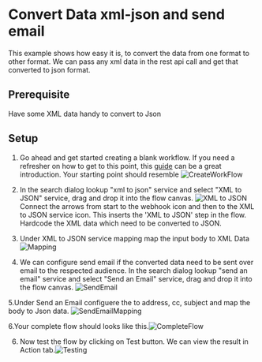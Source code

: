 # Convert Data xml-json and send email

This example shows how easy it is,  to convert the data from one format to other format. We can pass any xml data in the rest api call and get that converted to json format.

## Prerequisite
Have some XML data handy to convert to Json


## Setup

1. Go ahead and get started creating a blank workflow. If you need a refresher on how to get to this point, this [guide](https://docs.webmethods.io/workflow-building-blocks/creating-first-workflow) can be a great introduction. Your starting point should resemble ![CreateWorkFlow](https://github.com/maam1/webmethodsio-examples/blob/master/ConvertData%20xml-json/CreateWorkflow.PNG)

2. In the search dialog lookup "xml to json" service and select "XML to JSON" service, drag and drop it into the flow canvas. ![XML to JSON]() Connect the arrows from start to the webhook icon and then to the XML to JSON service icon. This inserts the 'XML to JSON' step in the flow. Hardcode the XML data which need to be converted to JSON.

3. Under XML to JSON service mapping map the input body to XML Data ![Mapping](https://github.com/maam1/webmethodsio-examples/blob/master/ConvertData%20xml-json/XMLToJSONMapping.PNG)

4. We can configure send email if the converted data need to be sent over email to the respected audience. In the search dialog lookup "send an email" service and select "Send an Email" service, drag and drop it into the flow canvas. ![SendEmail](https://github.com/maam1/webmethodsio-examples/blob/master/ConvertData%20xml-json/SendEmail.PNG)

5.Under Send an Email configuere the to address, cc, subject and map the body to Json data. ![SendEmailMapping](https://github.com/maam1/webmethodsio-examples/blob/master/ConvertData%20xml-json/SendEmailMapping.PNG)

6.Your complete flow should looks like this.![CompleteFlow](https://github.com/maam1/webmethodsio-examples/blob/master/ConvertData%20xml-json/CompleteFlow.PNG)

6. Now test the flow by clicking on Test button. We can view the result in Action tab.![Testing](https://github.com/maam1/webmethodsio-examples/blob/master/ConvertData%20xml-json/Testing.PNG)




